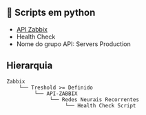 ## :rocket: Scripts em python

- <a href="https://pypi.org/project/py-zabbix/">API Zabbix</a>
- Health Check
- Nome do grupo API: Servers Production


## Hierarquia

    Zabbix
        └── Treshold >= Definido
             └── API-ZABBIX
                  └── Redes Neurais Recorrentes
                       └── Health Check Script
